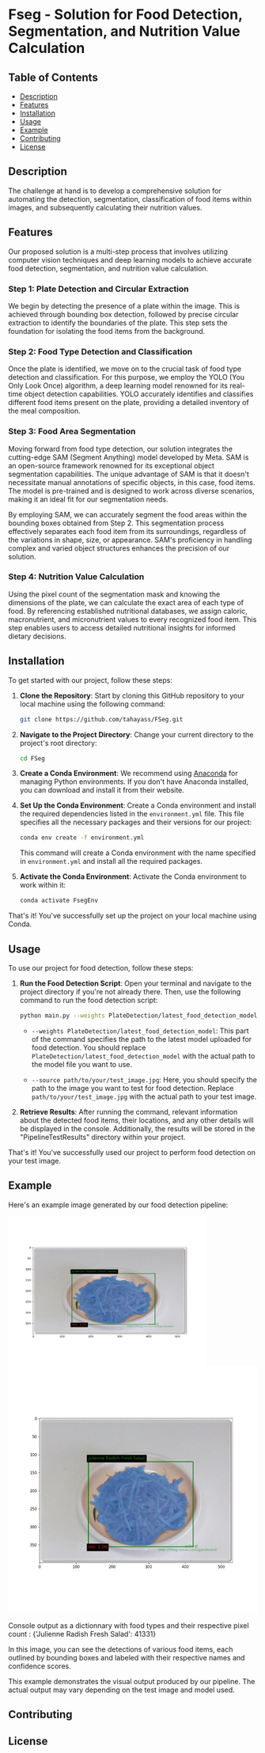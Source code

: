 # Fseg - Solution for Food Detection, Segmentation, and Nutrition Value Calculation

## Table of Contents
- [Description](#description)
- [Features](#features)
- [Installation](#installation)
- [Usage](#usage)
- [Example](#example)
- [Contributing](#contributing)
- [License](#license)

## Description

The challenge at hand is to develop a comprehensive solution for automating the detection, segmentation, classification of food items within images, and subsequently calculating their nutrition values.

## Features

Our proposed solution is a multi-step process that involves utilizing computer vision techniques and deep learning models to achieve accurate food detection, segmentation, and nutrition value calculation.

### Step 1: Plate Detection and Circular Extraction

We begin by detecting the presence of a plate within the image. This is achieved through bounding box detection, followed by precise circular extraction to identify the boundaries of the plate. This step sets the foundation for isolating the food items from the background.


### Step 2: Food Type Detection and Classification

Once the plate is identified, we move on to the crucial task of food type detection and classification. For this purpose, we employ the YOLO (You Only Look Once) algorithm, a deep learning model renowned for its real-time object detection capabilities. YOLO accurately identifies and classifies different food items present on the plate, providing a detailed inventory of the meal composition.


### Step 3: Food Area Segmentation

Moving forward from food type detection, our solution integrates the cutting-edge SAM (Segment Anything) model developed by Meta. SAM is an open-source framework renowned for its exceptional object segmentation capabilities. The unique advantage of SAM is that it doesn't necessitate manual annotations of specific objects, in this case, food items. The model is pre-trained and is designed to work across diverse scenarios, making it an ideal fit for our segmentation needs.

By employing SAM, we can accurately segment the food areas within the bounding boxes obtained from Step 2. This segmentation process effectively separates each food item from its surroundings, regardless of the variations in shape, size, or appearance. SAM's proficiency in handling complex and varied object structures enhances the precision of our solution.


### Step 4: Nutrition Value Calculation

Using the pixel count of the segmentation mask and knowing the dimensions of the plate, we can calculate the exact area of each type of food. By referencing established nutritional databases, we assign caloric, macronutrient, and micronutrient values to every recognized food item. This step enables users to access detailed nutritional insights for informed dietary decisions.

## Installation

To get started with our project, follow these steps:

1. **Clone the Repository**: Start by cloning this GitHub repository to your local machine using the following command:

    ```bash
    git clone https://github.com/tahayass/FSeg.git
    ```

2. **Navigate to the Project Directory**: Change your current directory to the project's root directory:

    ```bash
    cd FSeg
    ```

3. **Create a Conda Environment**: We recommend using [Anaconda](https://www.anaconda.com/) for managing Python environments. If you don't have Anaconda installed, you can download and install it from their website.

4. **Set Up the Conda Environment**: Create a Conda environment and install the required dependencies listed in the `environment.yml` file. This file specifies all the necessary packages and their versions for our project:

    ```bash
    conda env create -f environment.yml
    ```

   This command will create a Conda environment with the name specified in `environment.yml` and install all the required packages.

5. **Activate the Conda Environment**: Activate the Conda environment to work within it:

    ```bash
    conda activate FsegEnv
    ```


That's it! You've successfully set up the project on your local machine using Conda. 



## Usage

To use our project for food detection, follow these steps:

1. **Run the Food Detection Script**: Open your terminal and navigate to the project directory if you're not already there. Then, use the following command to run the food detection script:

    ```bash
    python main.py --weights PlateDetection/latest_food_detection_model --source path/to/your/test_image.jpg
    ```

   - `--weights PlateDetection/latest_food_detection_model`: This part of the command specifies the path to the latest model uploaded for food detection. You should replace `PlateDetection/latest_food_detection_model` with the actual path to the model file you want to use.
   
   - `--source path/to/your/test_image.jpg`: Here, you should specify the path to the image you want to test for food detection. Replace `path/to/your/test_image.jpg` with the actual path to your test image.

2. **Retrieve Results**: After running the command, relevant information about the detected food items, their locations, and any other details will be displayed in the console. Additionally, the results will be stored in the "PipelineTestResults" directory within your project.


That's it! You've successfully used our project to perform food detection on your test image.




## Example

Here's an example image generated by our food detection pipeline:

<img src="PipelineTestResults/test.jpg" alt="Example food detection and segmentation output" width="400" height="300">
<div style="text-align:center">
  <img src="PipelineTestResults/test.jpg" alt="Example food detection and segmentation output" width="600" height="500">
</div>

Console output as a dictionnary with food types and their respective pixel count : {'Julienne Radish Fresh Salad': 41331}

In this image, you can see the detections of various food items, each outlined by bounding boxes and labeled with their respective names and confidence scores.

This example demonstrates the visual output produced by our pipeline. The actual output may vary depending on the test image and model used.



## Contributing


## License

